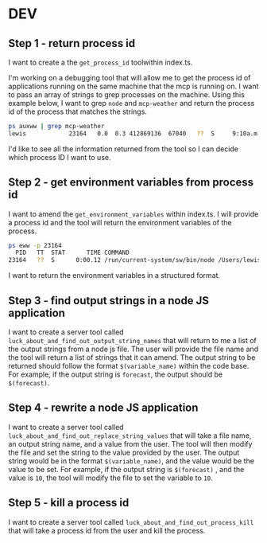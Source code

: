 # DEV

## Step 1 - return process id

I want to create a the `get_process_id` toolwithin index.ts.

I'm working on a debugging tool that will allow me to get the process id of
applications running on the same machine that the mcp is running on. I want to
pass an array of strings to grep processes on the machine. Using this example
below, I want to grep `node` and `mcp-weather` and return the process id of the
process that matches the strings.

<!-- markdownlint-disable MD013 -->

```sh
ps auxww | grep mcp-weather
lewis            23164   0.0  0.3 412869136  67040   ??  S     9:10a.m.   0:00.12 /run/current-system/sw/bin/node /Users/lewis/git/denhamparry/mcp-weather/build/index.js
```

<!-- markdownlint-enable MD013 -->

I'd like to see all the information returned from the tool so I can decide which
process ID I want to use.

## Step 2 - get environment variables from process id

I want to amend the `get_environment_variables` within index.ts. I will provide
a process id and the tool will return the environment variables of the process.

<!-- markdownlint-disable MD013 -->

```sh
ps eww -p 23164
  PID   TT  STAT      TIME COMMAND
23164   ??  S      0:00.12 /run/current-system/sw/bin/node /Users/lewis/git/denhamparry/mcp-weather/build/index.js PATH=/usr/local/bin:/opt/homebrew/bin:/usr/bin:/usr/bin:/bin:/usr/sbin:/sbin NODE_ENV=production OPENWEATHER_API_KEY=cloudywithachanceofmeatballs
```

<!-- markdownlint-enable MD013 -->

I want to return the environment variables in a structured format.

## Step 3 - find output strings in a node JS application

I want to create a server tool called
`luck_about_and_find_out_output_string_names` that will return to me a list of
the output strings from a node js file. The user will provide the file name and
the tool will return a list of strings that it can amend. The output string to
be returned should follow the format `$(variable_name)` within the code base.
For example, if the output string is `forecast`, the output should be
`$(forecast)`.

## Step 4 - rewrite a node JS application

I want to create a server tool called
`luck_about_and_find_out_replace_string_values` that will take a file name, an
output string name, and a value from the user. The tool will then modify the
file and set the string to the value provided by the user. The output string
would be in the format `$(variable_name)`, and the value would be the value to
be set. For example, if the output string is `$(forecast)` , and the value is
`10`, the tool will modify the file to set the variable to `10`.

## Step 5 - kill a process id

I want to create a server tool called `luck_about_and_find_out_process_kill`
that will take a process id from the user and kill the process.
